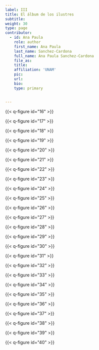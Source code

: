 ```yaml
---
label: III
title: El álbum de los ilustres
subtitle: 
weight: 30
type: page
contributor:
  - id: Ana Paula
    role: author
    first_name: Ana Paula
    last_name: Sanchez-Cardona
    full_name: Ana Paula Sanchez-Cardona
    file_as: 
    title: 
    affiliation: 'UNAM'
    pic:
    url:
    bio:
    type: primary
   
  
---
```


{{< q-figure id="16" >}}

{{< q-figure id="17" >}}

{{< q-figure id="18" >}}

{{< q-figure id="19" >}}

{{< q-figure id="20" >}}

{{< q-figure id="21" >}}

{{< q-figure id="22" >}}

{{< q-figure id="23" >}}

{{< q-figure id="24" >}}

{{< q-figure id="25" >}}

{{< q-figure id="26" >}}

{{< q-figure id="27" >}}

{{< q-figure id="28" >}}

{{< q-figure id="29" >}}

{{< q-figure id="30" >}}

{{< q-figure id="31" >}}

{{< q-figure id="32" >}}

{{< q-figure id="33" >}}

{{< q-figure id="34" >}}

{{< q-figure id="35" >}}

{{< q-figure id="36" >}}

{{< q-figure id="37" >}}

{{< q-figure id="38" >}}

{{< q-figure id="39" >}}

{{< q-figure id="40" >}}




